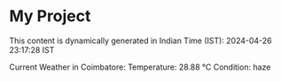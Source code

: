 # My Project

This content is dynamically generated in Indian Time (IST): 2024-04-26 23:17:28 IST


Current Weather in Coimbatore:
Temperature: 28.88 °C
Condition: haze
